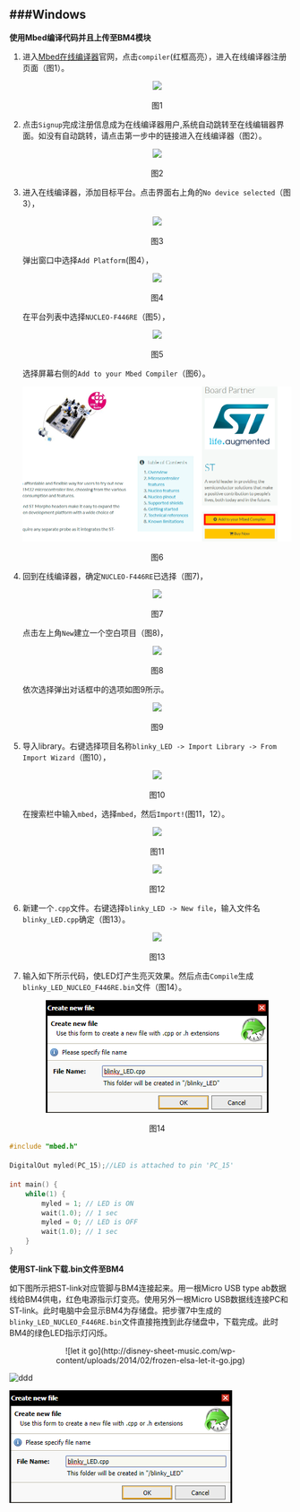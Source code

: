 ###Windows
---
**使用Mbed编译代码并且上传至BM4模块**

1. 进入[Mbed在线编译器](https://os.mbed.com/)官网，点击`compiler`(红框高亮），进入在线编译器注册页面（图1）。<p align="center">![](../../images/1.png)</p> <p align="center">图1</p>
2. 点击`Signup`完成注册信息成为在线编译器用户,系统自动跳转至在线编辑器界面。如没有自动跳转，请点击第一步中的链接进入在线编译器（图2）。<p align="center">![](https://github.com/yongbinme/ioNeurons_BM4_user_guide/blob/master/images/2.png)</p><p align="center">图2</p>
3. 进入在线编译器，添加目标平台。点击界面右上角的`No device selected`（图3），<p align="center">![](https://github.com/yongbinme/ioNeurons_BM4_user_guide/blob/master/images/3.png)</p><p align="center">图3</p>
弹出窗口中选择`Add Platform`(图4），<p align="center">![](https://github.com/yongbinme/ioNeurons_BM4_user_guide/blob/master/images/4.png)</p><p align="center">图4</p>
在平台列表中选择`NUCLEO-F446RE`（图5），<p align="center">![](https://github.com/yongbinme/ioNeurons_BM4_user_guide/blob/master/images/5.png)</p><p align="center">图5</p>
选择屏幕右侧的`Add to your Mbed Compiler`（图6）。<p align="center">![](https://github.com/yongbinme/ioNeurons_BM4_user_guide/blob/master/images/6.png)</p><p align="center">图6</p>
4. 回到在线编译器，确定`NUCLEO-F446RE`已选择（图7)，<p align="center">![](https://github.com/yongbinme/ioNeurons_BM4_user_guide/blob/master/images/7.png)</p><p align="center">图7</p>点击左上角`New`建立一个空白项目（图8)，<p align="center">![](https://github.com/yongbinme/ioNeurons_BM4_user_guide/blob/master/images/8.png)</p><p align="center">图8</p>依次选择弹出对话框中的选项如图9所示。<p align="center">![](https://github.com/yongbinme/ioNeurons_BM4_user_guide/blob/master/images/9.png)</p><p align="center">图9</p>
5. 导入library。右键选择项目名称`blinky_LED -> Import Library -> From Import Wizard`（图10），<p align="center">![](https://github.com/yongbinme/ioNeurons_BM4_user_guide/blob/master/images/10.png)</p><p align="center">图10</p>在搜索栏中输入`mbed`，选择`mbed`，然后`Import!`(图11，12）。<p align="center">![](https://github.com/yongbinme/ioNeurons_BM4_user_guide/blob/master/images/11.png)</p><p align="center">图11</p><p align="center">![](https://github.com/yongbinme/ioNeurons_BM4_user_guide/blob/master/images/12.png)</p><p align="center">图12</p>
6. 新建一个`.cpp`文件。右键选择`blinky_LED -> New file`，输入文件名`blinky_LED.cpp`确定（图13）。<p align="center">![](https://github.com/yongbinme/ioNeurons_BM4_user_guide/blob/master/images/13.png)</p><p align="center">图13</p>
7. 输入如下所示代码，使LED灯产生亮灭效果。然后点击`Compile`生成`blinky_LED_NUCLEO_F446RE.bin`文件（图14）。<p align="center">![](https://github.com/yongbinme/ioNeurons_BM4_user_guide/blob/master/images/14.png)</p><p align="center">图14</p>

```c
#include "mbed.h"

DigitalOut myled(PC_15);//LED is attached to pin 'PC_15'

int main() {
    while(1) {
        myled = 1; // LED is ON
        wait(1.0); // 1 sec
        myled = 0; // LED is OFF
        wait(1.0); // 1 sec
    }
}
```
**使用ST-link下载.bin文件至BM4**

如下图所示把ST-link对应管脚与BM4连接起来。用一根Micro USB type ab数据线给BM4供电，红色电源指示灯变亮。使用另外一根Micro USB数据线连接PC和ST-link。此时电脑中会显示BM4为存储盘。把步骤7中生成的`blinky_LED_NUCLEO_F446RE.bin`文件直接拖拽到此存储盘中，下载完成。此时BM4的绿色LED指示灯闪烁。


<p align="center">![let it go](http://disney-sheet-music.com/wp-content/uploads/2014/02/frozen-elsa-let-it-go.jpg)</p>

![ddd](https://upload.wikimedia.org/wikipedia/fr/0/01/Let_It_Go_%28Frozen%29.png)

![](../../images/14.png)
